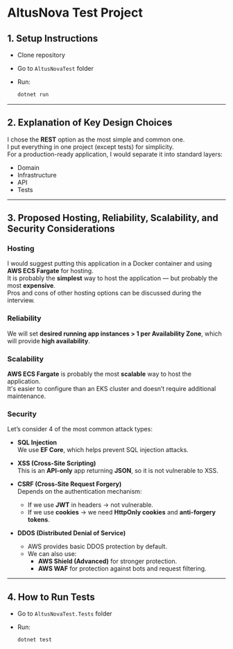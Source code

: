 
# AltusNova Test Project

## 1. Setup Instructions

- Clone repository  
- Go to `AltusNovaTest` folder  
- Run:

  ```bash
  dotnet run
  ```

---

## 2. Explanation of Key Design Choices

I chose the **REST** option as the most simple and common one.  
I put everything in one project (except tests) for simplicity.  
For a production-ready application, I would separate it into standard layers:

- Domain  
- Infrastructure  
- API  
- Tests

---

## 3. Proposed Hosting, Reliability, Scalability, and Security Considerations

### Hosting
I would suggest putting this application in a Docker container and using **AWS ECS Fargate** for hosting.  
It is probably the **simplest** way to host the application — but probably the most **expensive**.  
Pros and cons of other hosting options can be discussed during the interview.

### Reliability
We will set **desired running app instances > 1 per Availability Zone**, which will provide **high availability**.

### Scalability
**AWS ECS Fargate** is probably the most **scalable** way to host the application.  
It's easier to configure than an EKS cluster and doesn’t require additional maintenance.

### Security

Let’s consider 4 of the most common attack types:

- **SQL Injection**  
  We use **EF Core**, which helps prevent SQL injection attacks.

- **XSS (Cross-Site Scripting)**  
  This is an **API-only** app returning **JSON**, so it is not vulnerable to XSS.

- **CSRF (Cross-Site Request Forgery)**  
  Depends on the authentication mechanism:
  - If we use **JWT** in headers → not vulnerable.
  - If we use **cookies** → we need **HttpOnly cookies** and **anti-forgery tokens**.

- **DDOS (Distributed Denial of Service)**  
  - AWS provides basic DDOS protection by default.
  - We can also use:
    - **AWS Shield (Advanced)** for stronger protection.
    - **AWS WAF** for protection against bots and request filtering.

---

## 4. How to Run Tests

- Go to `AltusNovaTest.Tests` folder  
- Run:

  ```bash
  dotnet test
  ```
